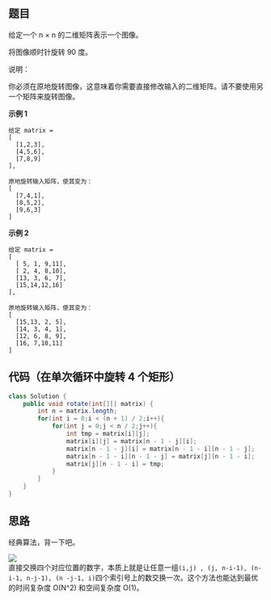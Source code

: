 ## 题目
给定一个 n × n 的二维矩阵表示一个图像。

将图像顺时针旋转 90 度。

说明：

你必须在原地旋转图像，这意味着你需要直接修改输入的二维矩阵。请不要使用另一个矩阵来旋转图像。

**示例 1**
```
给定 matrix = 
[
  [1,2,3],
  [4,5,6],
  [7,8,9]
],

原地旋转输入矩阵，使其变为：
[
  [7,4,1],
  [8,5,2],
  [9,6,3]
]
```

**示例 2**
```
给定 matrix =
[
  [ 5, 1, 9,11],
  [ 2, 4, 8,10],
  [13, 3, 6, 7],
  [15,14,12,16]
], 

原地旋转输入矩阵，使其变为：
[
  [15,13, 2, 5],
  [14, 3, 4, 1],
  [12, 6, 8, 9],
  [16, 7,10,11]
]
```

## 代码（在单次循环中旋转 4 个矩形）
```JAVA
class Solution {
    public void rotate(int[][] matrix) {
        int n = matrix.length;
        for(int i = 0;i < (n + 1) / 2;i++){
            for(int j = 0;j < n / 2;j++){
                int tmp = matrix[i][j];
                matrix[i][j] = matrix[n - 1 - j][i];
                matrix[n - 1 - j][i] = matrix[n - 1 - i][n - 1 - j];
                matrix[n - 1 - i][n - 1 - j] = matrix[j][n - 1 - i];
                matrix[j][n - 1 - i] = tmp;
            }
        }
    }
}
```

## 思路

经典算法，背一下吧。

![](static/48.png)  
直接交换四个对应位置的数字，本质上就是让任意一组`(i,j) , (j, n-i-1), (n-i-1, n-j-1), (n -j-1, i)`四个索引号上的数交换一次。这个方法也能达到最优的时间复杂度 O(N^2) 和空间复杂度 O(1)。